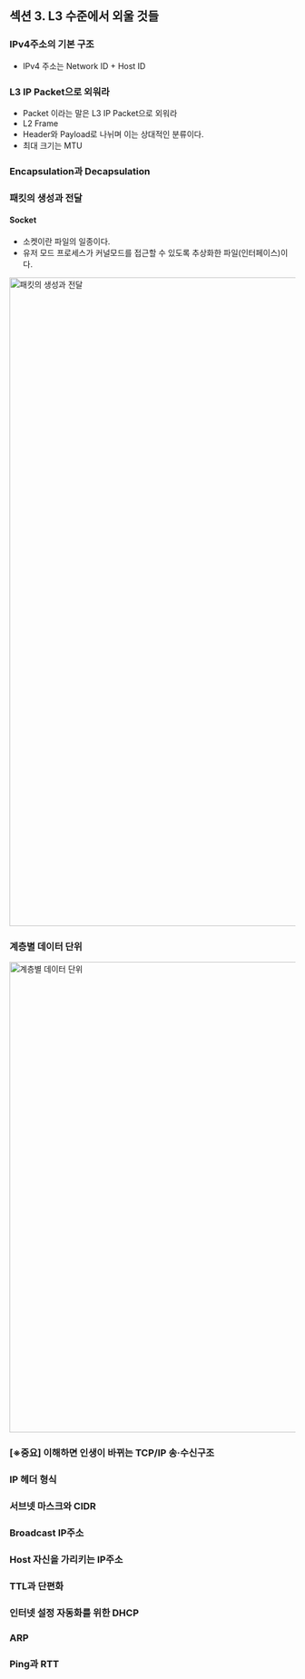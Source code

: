 ## 섹션 3. L3 수준에서 외울 것들

### IPv4주소의 기본 구조

- IPv4 주소는 Network ID + Host ID

### L3 IP Packet으로 외워라

- Packet 이라는 말은 L3 IP Packet으로 외워라
- L2 Frame
- Header와 Payload로 나뉘며 이는 상대적인 분류이다.
- 최대 크기는 MTU

### Encapsulation과 Decapsulation

### 패킷의 생성과 전달

#### Socket

- 소켓이란 파일의 일종이다.
- 유저 모드 프로세스가 커널모드를 접근할 수 있도록 추상화한 파일(인터페이스)이다.

<img width="1143" alt="패킷의 생성과 전달" src="https://user-images.githubusercontent.com/64997245/216316250-e25d34c4-b510-49cf-b086-566d0ba8b5b6.png">

### 계층별 데이터 단위

<img width="829" alt="계층별 데이터 단위" src="https://user-images.githubusercontent.com/64997245/216318220-18553545-0f38-4974-93c8-87920ed6467c.png">

### [※중요] 이해하면 인생이 바뀌는 TCP/IP 송·수신구조

### IP 헤더 형식

### 서브넷 마스크와 CIDR

### Broadcast IP주소

### Host 자신을 가리키는 IP주소

### TTL과 단편화

### 인터넷 설정 자동화를 위한 DHCP

### ARP

### Ping과 RTT
